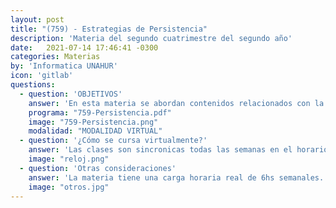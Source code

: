 ```yaml
---
layout: post
title: "(759) - Estrategias de Persistencia"
description: 'Materia del segundo cuatrimestre del segundo año'
date:   2021-07-14 17:46:41 -0300
categories: Materias
by: 'Informatica UNAHUR'
icon: 'gitlab'
questions:
  - question: 'OBJETIVOS'
    answer: 'En esta materia se abordan contenidos relacionados con la interacción entre datos y código. Se hace un repaso de bases de datos relacionales, se introducen otros tipos de BD como por ejemplo las documentales y luego se analiza cómo acceder a esos datos para la construcción de APIs. Se utiliza NodeJS como lenguaje.'
    programa: "759-Persistencia.pdf"
    image: "759-Persistencia.png"
    modalidad: "MODALIDAD VIRTUAL"
  - question: '¿Cómo se cursa virtualmente?'
    answer: 'Las clases son sincronicas todas las semanas en el horario de la asignatura. El material principal se trabaja en el Campus Virtual con contenidos y actividades para desarrollar. Cada tema implica realizar alguna actividad práctica.'
    image: "reloj.png"
  - question: 'Otras consideraciones'
    answer: 'La materia tiene una carga horaria real de 6hs semanales. Requiere mucha dedicación práctica, instalar recursos, explorar diferentes opciones y no dejar pasar el tiempo porque las actividades son de conocimiento acumulativo.'
    image: "otros.jpg"
---
```

